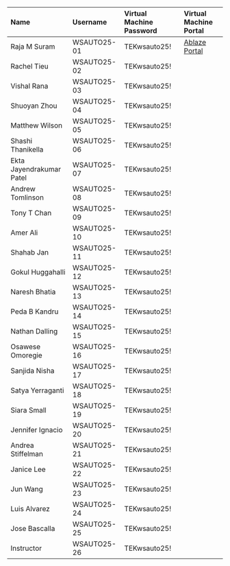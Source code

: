 | Name                      | Username     | Virtual Machine Password | Virtual Machine Portal |
|:--------------------------|:-------------|:-------------------------|:-----------------------|
| Raja M Suram              | WSAUTO25-01  | TEKwsauto25!             | [Ablaze Portal](https://my.ablazedesktop.com) |
| Rachel Tieu               | WSAUTO25-02  | TEKwsauto25!             |                        |
| Vishal Rana               | WSAUTO25-03  | TEKwsauto25!             |                        |
| Shuoyan Zhou              | WSAUTO25-04  | TEKwsauto25!             |                        |
| Matthew Wilson            | WSAUTO25-05  | TEKwsauto25!             |                        |
| Shashi Thanikella         | WSAUTO25-06  | TEKwsauto25!             |                        |
| Ekta Jayendrakumar Patel  | WSAUTO25-07  | TEKwsauto25!             |                        |
| Andrew Tomlinson          | WSAUTO25-08  | TEKwsauto25!             |                        |
| Tony T Chan               | WSAUTO25-09  | TEKwsauto25!             |                        |
| Amer Ali                  | WSAUTO25-10  | TEKwsauto25!             |                        |
| Shahab Jan                | WSAUTO25-11  | TEKwsauto25!             |                        |
| Gokul Huggahalli          | WSAUTO25-12  | TEKwsauto25!             |                        |
| Naresh Bhatia             | WSAUTO25-13  | TEKwsauto25!             |                        |
| Peda B Kandru             | WSAUTO25-14  | TEKwsauto25!             |                        |
| Nathan Dalling            | WSAUTO25-15  | TEKwsauto25!             |                        |
| Osawese Omoregie          | WSAUTO25-16  | TEKwsauto25!             |                        |
| Sanjida Nisha             | WSAUTO25-17  | TEKwsauto25!             |                        |
| Satya Yerraganti          | WSAUTO25-18  | TEKwsauto25!             |                        |
| Siara Small               | WSAUTO25-19  | TEKwsauto25!             |                        |
| Jennifer Ignacio          | WSAUTO25-20  | TEKwsauto25!             |                        |
| Andrea Stiffelman         | WSAUTO25-21  | TEKwsauto25!             |                        |
| Janice Lee                | WSAUTO25-22  | TEKwsauto25!             |                        |
| Jun Wang                  | WSAUTO25-23  | TEKwsauto25!             |                        |
| Luis Alvarez              | WSAUTO25-24  | TEKwsauto25!             |                        |
| Jose Bascalla             | WSAUTO25-25  | TEKwsauto25!             |                        |
| Instructor                | WSAUTO25-26  | TEKwsauto25!             |                        |
